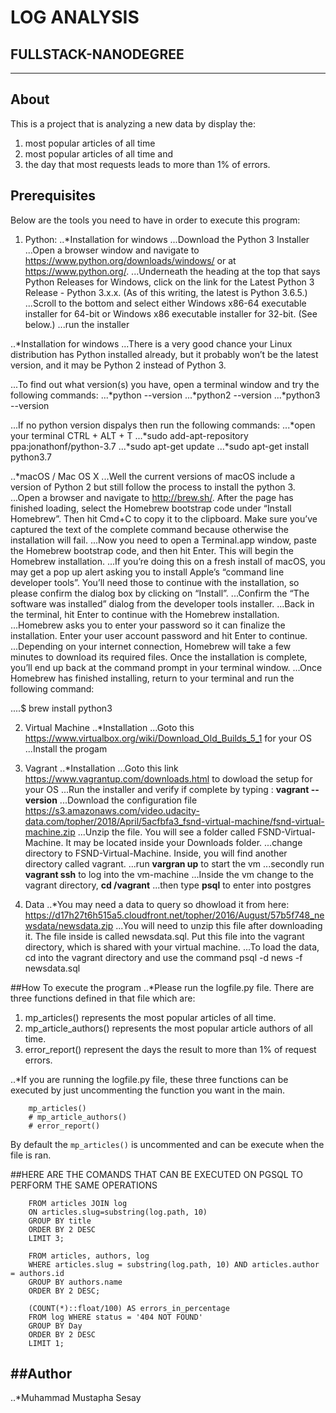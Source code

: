 
# LOG ANALYSIS 
## FULLSTACK-NANODEGREE
------
## About

This is a project that is analyzing a new data by display the: 
1. most popular articles of all time
2. most popular articles of all time and
3. the day that most requests leads to more than 1% of errors.

## Prerequisites
Below are the tools you need to have in order to execute this program:
1. Python:
..*Installation for windows
...Download the Python 3 Installer
...Open a browser window and navigate to https://www.python.org/downloads/windows/ or at https://www.python.org/.
...Underneath the heading at the top that says Python Releases for Windows, click on the link for the Latest Python 3 Release - Python 3.x.x. (As of this writing, the latest is Python 3.6.5.)
...Scroll to the bottom and select either Windows x86-64 executable installer for 64-bit or Windows x86 executable installer for 32-bit. (See below.)
...run the installer

..*Installation for windows
...There is a very good chance your Linux distribution has Python installed already, but it probably won’t be the latest version, and it may be Python 2 instead of Python 3.

...To find out what version(s) you have, open a terminal window and try the following commands:
...*python --version
...*python2 --version
...*python3 --version

...If no python version dispalys then run the following commands:
...*open your terminal CTRL + ALT + T
...*sudo add-apt-repository ppa:jonathonf/python-3.7
...*sudo apt-get update
...*sudo apt-get install python3.7

..*macOS / Mac OS X
...Well the current versions of macOS include a version of Python 2 but still follow the process to install the python 3.
...Open a browser and navigate to http://brew.sh/. After the page has finished loading, select the Homebrew bootstrap code under “Install Homebrew”. Then hit Cmd+C to copy it to the clipboard. Make sure you’ve captured the text of the complete command because otherwise the installation will fail.
...Now you need to open a Terminal.app window, paste the Homebrew bootstrap code, and then hit Enter. This will begin the Homebrew installation.
...If you’re doing this on a fresh install of macOS, you may get a pop up alert asking you to install Apple’s “command line developer tools”. You’ll need those to continue with the installation, so please confirm the dialog box by clicking on “Install”.
...Confirm the “The software was installed” dialog from the developer tools installer.
...Back in the terminal, hit Enter to continue with the Homebrew installation.
...Homebrew asks you to enter your password so it can finalize the installation. Enter your user account password and hit Enter to continue.
...Depending on your internet connection, Homebrew will take a few minutes to download its required files. Once the installation is complete, you’ll end up back at the command prompt in your terminal window.
...Once Homebrew has finished installing, return to your terminal and run the following command:

....$ brew install python3

2. Virtual Machine
..*Installation
...Goto this https://www.virtualbox.org/wiki/Download_Old_Builds_5_1 for your OS
...Install the progam

3. Vagrant
..*Installation
...Goto this link https://www.vagrantup.com/downloads.html to dowload the setup for your OS
...Run the installer and verify if complete by typing : **vagrant --version**
...Download the configuration file https://s3.amazonaws.com/video.udacity-data.com/topher/2018/April/5acfbfa3_fsnd-virtual-machine/fsnd-virtual-machine.zip
...Unzip the file. You will see a folder called FSND-Virtual-Machine. It may be located inside your Downloads folder.
...change directory to FSND-Virtual-Machine. Inside, you will find another directory called vagrant.
...run **vargran up** to start the vm
...secondly run **vagrant ssh** to log into the vm-machine
...Inside the vm change to the vagrant directory, **cd /vagrant**
...then type **psql** to enter into postgres 

4. Data
..*You may need a data to query so dhowload it from here: https://d17h27t6h515a5.cloudfront.net/topher/2016/August/57b5f748_newsdata/newsdata.zip
...You will need to unzip this file after downloading it. The file inside is called newsdata.sql. Put this file into the vagrant directory, which is shared with your virtual machine.
...To load the data, cd into the vagrant directory and use the command psql -d news -f newsdata.sql


##How To execute the program
..*Please run the logfile.py file. 
There are three functions defined in that file which are:
1. mp_articles() represents the most popular articles of all time.
2. mp_article_authors() represents the most popular article authors of all time.
3. error_report() represent the days the result to more than 1% of request errors.

..*If you are running the logfile.py file, these three functions can be executed by just uncommenting the function you want in the main.
```if __name__ == '__main__':
    mp_articles()
    # mp_article_authors()
    # error_report()
```
By default the `mp_articles()` is uncommented and can be execute when the file is ran.


##HERE ARE THE COMANDS THAT CAN BE EXECUTED ON PGSQL TO PERFORM THE SAME OPERATIONS

<!-- The commands below return the top 3 most popular articles from the 'database'. -->
```SELECT title, COUNT(*) AS total_no_views 
    FROM articles JOIN log 
    ON articles.slug=substring(log.path, 10) 
    GROUP BY title 
    ORDER BY 2 DESC 
    LIMIT 3;
```

 <!-- This command return the most popular article authors of all time -->
```SELECT authors.name, count(*) AS total_no_views
    FROM articles, authors, log 
    WHERE articles.slug = substring(log.path, 10) AND articles.author = authors.id
    GROUP BY authors.name 
    ORDER BY 2 DESC;
```

<!-- This command return all the days that leads to more than 1% of requests errors -->
```SELECT to_char(time,'MONTH DD,YYYY') AS Day, 
    (COUNT(*)::float/100) AS errors_in_percentage 
    FROM log WHERE status = '404 NOT FOUND' 
    GROUP BY Day 
    ORDER BY 2 DESC 
    LIMIT 1; 
```
##Author
---
..*Muhammad Mustapha Sesay

